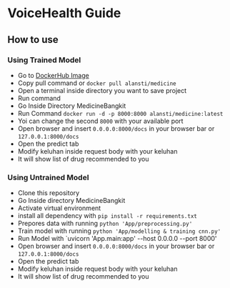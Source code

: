# VoiceHealth Guide

## How to use

### Using Trained Model
- Go to [DockerHub Image](https://hub.docker.com/r/alansti/medicine)
- Copy pull command or `docker pull alansti/medicine`
- Open a terminal inside directory you want to save project
- Run command
- Go Inside Directory MedicineBangkit
- Run Command `docker run -d -p 8000:8000 alansti/medicine:latest`
- Yoi can change the second `8000` with your available port
- Open browser and insert `0.0.0.0:8000/docs` in your browser bar or `127.0.0.1:8000/docs`
- Open the predict tab
- Modify keluhan inside request body with your keluhan
- It will show list of drug recommended to you

### Using Untrained Model
- Clone this repository
- Go Inside directory MedicineBangkit
- Activate virtual environment
- install all dependency with `pip install -r requirements.txt`
- Prepores data with running `python 'App/preprocessing.py'`
- Train model with running `python 'App/modelling & training cnn.py'`
- Run Model with `uvicorn 'App.main:app' --host 0.0.0.0 --port 8000'
- Open browser and insert `0.0.0.0:8000/docs` in your browser bar or `127.0.0.1:8000/docs`
- Open the predict tab
- Modify keluhan inside request body with your keluhan
- It will show list of drug recommended to you
